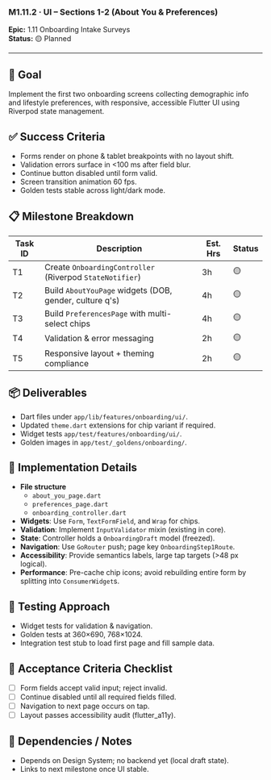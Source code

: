 ### M1.11.2 · UI – Sections 1-2 (About You & Preferences)

**Epic:** 1.11 Onboarding Intake Surveys\
**Status:** 🟡 Planned

---

## 🎯 Goal

Implement the first two onboarding screens collecting demographic info and
lifestyle preferences, with responsive, accessible Flutter UI using Riverpod
state management.

## ✅ Success Criteria

- Forms render on phone & tablet breakpoints with no layout shift.
- Validation errors surface in <100 ms after field blur.
- Continue button disabled until form valid.
- Screen transition animation 60 fps.
- Golden tests stable across light/dark mode.

## 📋 Milestone Breakdown

| Task ID | Description                                              | Est. Hrs | Status |
| ------- | -------------------------------------------------------- | -------- | ------ |
| T1      | Create `OnboardingController` (Riverpod `StateNotifier`) | 3h       | 🟡     |
| T2      | Build `AboutYouPage` widgets (DOB, gender, culture q's)  | 4h       | 🟡     |
| T3      | Build `PreferencesPage` with multi-select chips          | 4h       | 🟡     |
| T4      | Validation & error messaging                             | 2h       | 🟡     |
| T5      | Responsive layout + theming compliance                   | 2h       | 🟡     |

## 📦 Deliverables

- Dart files under `app/lib/features/onboarding/ui/`.
- Updated `theme.dart` extensions for chip variant if required.
- Widget tests `app/test/features/onboarding/ui/`.
- Golden images in `app/test/_goldens/onboarding/`.

## 🔧 Implementation Details

- **File structure**
  - `about_you_page.dart`
  - `preferences_page.dart`
  - `onboarding_controller.dart`
- **Widgets**: Use `Form`, `TextFormField`, and `Wrap` for chips.
- **Validation**: Implement `InputValidator` mixin (existing in core).
- **State**: Controller holds a `OnboardingDraft` model (freezed).
- **Navigation**: Use `GoRouter` push; page key `OnboardingStep1Route`.
- **Accessibility**: Provide semantics labels, large tap targets (>48 px
  logical).
- **Performance**: Pre-cache chip icons; avoid rebuilding entire form by
  splitting into `ConsumerWidget`s.

## 🧪 Testing Approach

- Widget tests for validation & navigation.
- Golden tests at 360×690, 768×1024.
- Integration test stub to load first page and fill sample data.

## 📜 Acceptance Criteria Checklist

- [ ] Form fields accept valid input; reject invalid.
- [ ] Continue disabled until all required fields filled.
- [ ] Navigation to next page occurs on tap.
- [ ] Layout passes accessibility audit (flutter_a11y).

## 🔗 Dependencies / Notes

- Depends on Design System; no backend yet (local draft state).
- Links to next milestone once UI stable.
